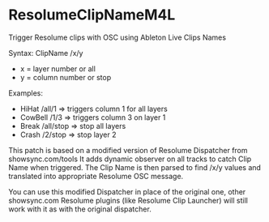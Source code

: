 # ResolumeClipNameM4L
Trigger Resolume clips with OSC using Ableton Live Clips Names

Syntax: 
ClipName /x/y

- x = layer number or all
- y = column number or stop

Examples:
- HiHat /all/1      => triggers column 1 for all layers
- CowBell /1/3      => triggers column 3 on layer 1
- Break /all/stop   => stop all layers
- Crash /2/stop     => stop layer 2

This patch is based on a modified version of Resolume Dispatcher from showsync.com/tools
It adds dynamic observer on all tracks to catch Clip Name when triggered.
The Clip Name is then parsed to find /x/y values and translated into appropriate Resolume OSC message.

You can use this modified Dispatcher in place of the original one, 
other showsync.com Resolume plugins (like Resolume Clip Launcher) will still work with it as with the original dispatcher.

